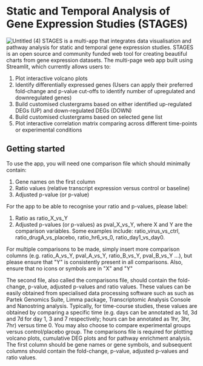 # Static and Temporal Analysis of Gene Expression Studies (STAGES)
![Untitled (4)](https://user-images.githubusercontent.com/91276553/141084154-7d84695a-b220-43c5-bd41-08a38fd0ec70.png)
STAGES is a multi-app that integrates data visualisation and pathway analysis for static and temporal gene expression studies. STAGES is an open source and community funded web tool for creating beautiful charts from gene expression datasets. The multi-page web app built using Streamlit, which currently allows users to:
1. Plot interactive volcano plots
2. Identify differentially expressed genes (Users can apply their preferred fold-change and p-value cut-offs to identify number of upregulated and downregulated genes)
3. Build customised clustergrams based on either identified up-regulated DEGs (UP) and down-regulated DEGs (DOWN)
4. Build customised clustergrams based on selected gene list
5. Plot interactive correlation matrix comparing across different time-points or experimental conditions

## Getting started
To use the app, you will need one comparison file which should minimally contain:
1. Gene names on the first column
2. Ratio values (relative transcript expression versus control or baseline)
3. Adjusted p-value (or p-value)

For the app to be able to recognise your ratio and p-values, please label:
1. Ratio as ratio_X_vs_Y
2. Adjusted p-values (or p-values) as pval_X_vs_Y,
where X and Y are the comparison variables. Some examples include: ratio_virus_vs_ctrl, ratio_drugA_vs_placebo, ratio_hr6_vs_0, ratio_day1_vs_day0. 

For multiple comparisons to be made, simply insert more comparison columns (e.g. ratio_A_vs_Y, pval_A_vs_Y, ratio_B_vs_Y, pval_B_vs_Y ...), but please ensure that  "Y" is consistently present in all comparisons. Also, ensure that no icons or symbols are in "X" and "Y"





The second file, also called the comparisons file, should contain the fold-change, p-value, adjusted p-values and ratio values. These values can be easily obtained from specialised data processing software such as such as Partek Genomics Suite, Limma package, Transcriptomic Analysis Console and Nanostring analysis. Typically, for time-course studies, these values are obtained by comparing a specific time (e.g. days can be annotated as 1d, 3d and 7d for day 1, 3 and 7 respectively; hours can be annotated as 1hr, 3hr, 7hr) versus time 0. You may also choose to compare experimental groups versus control/placebo group. The comparisons file is required for plotting volcano plots, cumulative DEG plots and for pathway enrichment analysis. The first column should be gene names or gene symbols, and subsequent columns should contain the fold-change, p-value, adjusted p-values and ratio values.
